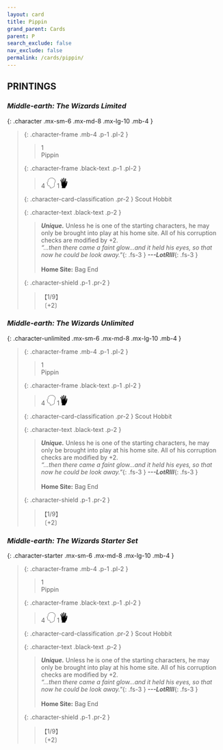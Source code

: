 ```yaml
---
layout: card
title: Pippin
grand_parent: Cards
parent: P
search_exclude: false
nav_exclude: false
permalink: /cards/pippin/
---
```


## PRINTINGS


### _Middle-earth: The Wizards Limited_

{: .character .mx-sm-6 .mx-md-8 .mx-lg-10 .mb-4 }
> {: .character-frame .mb-4 .p-1 .pl-2 }
> > <div class="card-mp">1</div>
> > <div class="character-card-name">Pippin</div>
>
> {: .character-frame .black-text .p-1 .pl-2 }
> > 4 ![](/assets/images/mind.svg) 1![](/assets/images/di.svg)
>
> {: .character-card-classification .pr-2 }
> Scout Hobbit
>
> {: .character-text .black-text .p-2 }
> > _**Unique.**_ Unless he is one of the starting characters, he may only be brought into play at his home site. All of his corruption checks are modified by +2. <br>_“...then there came a faint glow...and it held his eyes, so that now he could be look away."_{: .fs-3 } ***---&#65279;LotRIII***{: .fs-3 }  <br><br>**Home Site:** Bag End 
>
> {: .character-shield .p-1 .pr-2 }
> > <div class="card-shield">【1/9】</div>
> > <div class="card-corruption">〔+2〕</div>

### _Middle-earth: The Wizards Unlimited_

{: .character-unlimited .mx-sm-6 .mx-md-8 .mx-lg-10 .mb-4 }
> {: .character-frame .mb-4 .p-1 .pl-2 }
> > <div class="card-mp">1</div>
> > <div class="character-card-name">Pippin</div>
>
> {: .character-frame .black-text .p-1 .pl-2 }
> > 4 ![](/assets/images/mind.svg) 1![](/assets/images/di.svg)
>
> {: .character-card-classification .pr-2 }
> Scout Hobbit
>
> {: .character-text .black-text .p-2 }
> > _**Unique.**_ Unless he is one of the starting characters, he may only be brought into play at his home site. All of his corruption checks are modified by +2. <br>_“...then there came a faint glow...and it held his eyes, so that now he could be look away."_{: .fs-3 } ***---&#65279;LotRIII***{: .fs-3 }  <br><br>**Home Site:** Bag End 
>
> {: .character-shield .p-1 .pr-2 }
> > <div class="card-shield">【1/9】</div>
> > <div class="card-corruption">〔+2〕</div>

### _Middle-earth: The Wizards Starter Set_

{: .character-starter .mx-sm-6 .mx-md-8 .mx-lg-10 .mb-4 }
> {: .character-frame .mb-4 .p-1 .pl-2 }
> > <div class="card-mp">1</div>
> > <div class="character-card-name">Pippin</div>
>
> {: .character-frame .black-text .p-1 .pl-2 }
> > 4 ![](/assets/images/mind.svg) 1![](/assets/images/di.svg)
>
> {: .character-card-classification .pr-2 }
> Scout Hobbit
>
> {: .character-text .black-text .p-2 }
> > _**Unique.**_ Unless he is one of the starting characters, he may only be brought into play at his home site. All of his corruption checks are modified by +2. <br>_“...then there came a faint glow...and it held his eyes, so that now he could be look away."_{: .fs-3 } ***---&#65279;LotRIII***{: .fs-3 }  <br><br>**Home Site:** Bag End 
>
> {: .character-shield .p-1 .pr-2 }
> > <div class="card-shield">【1/9】</div>
> > <div class="card-corruption">〔+2〕</div>
